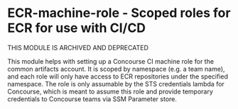 # ECR-machine-role - Scoped roles for ECR for use with CI/CD

THIS MODULE IS ARCHIVED AND DEPRECATED

This module helps with setting up a Concourse CI machine role for the common artifacts account.
It is scoped by namespace (e.g. a team name), and each role will only have access to ECR repositories
under the specified namespace. The role is only assumable by the STS credentials lambda for Concourse, 
which is meant to assume this role and provide temporary credentials to Concourse teams via SSM Parameter store.
